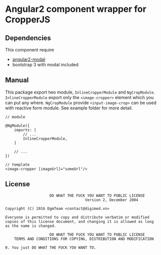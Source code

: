 # Angular2 component wrapper for CropperJS

## Dependencies
This component require
- [angular2-modal](https://github.com/shlomiassaf/angular2-modal)
- bootstrap 3 with modal included

## Manual

This package export two module, `InlineCropperModule` and `NgCropModule`. `InlineCropperModule` export only the `<image-cropper>` element which you can put any where. `NgCropModule` provide `<input-image-crop>` can be used with reactive form module. See example folder for more detail.

```
// module

@NgModule({
	imports: [
		// ...
		InlineCropperModule,
	]

	// ...
})
```
```
// template
<image-cropper [imageUrl]="someUrl"/>
```

## License
```
					DO WHAT THE FUCK YOU WANT TO PUBLIC LICENSE
									Version 2, December 2004

Copyright (C) 2016 DgmTeam <contact@digimed.vn>

Everyone is permitted to copy and distribute verbatim or modified
copies of this license document, and changing it is allowed as long
as the name is changed.

					DO WHAT THE FUCK YOU WANT TO PUBLIC LICENSE
	TERMS AND CONDITIONS FOR COPYING, DISTRIBUTION AND MODIFICATION

0. You just DO WHAT THE FUCK YOU WANT TO.
```
